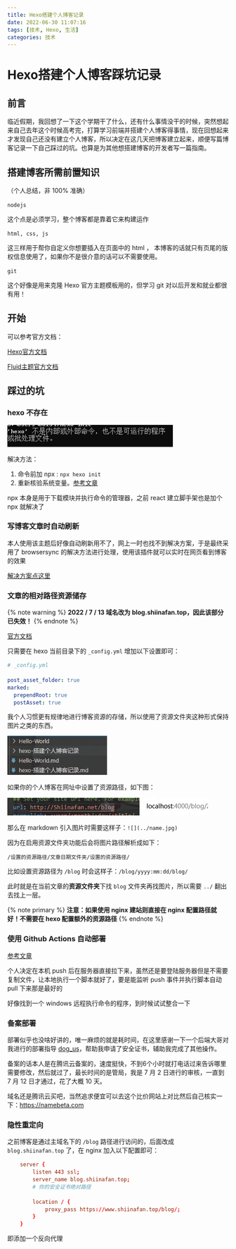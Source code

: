 ```yaml
---
title: Hexo搭建个人博客记录
date: 2022-06-30 11:07:16
tags: [技术, Hexo, 生活]
categories: 技术
---
```


# Hexo搭建个人博客踩坑记录

## 前言

临近假期，我回想了一下这个学期干了什么，还有什么事情没干的时候，突然想起来自己去年这个时候高考完，打算学习前端并搭建个人博客得事情，现在回想起来才发现自己还没有建立个人博客，所以决定在这几天把博客建立起来，顺便写篇博客记录一下自己踩过的坑。也算是为其他想搭建博客的开发者写一篇指南。

## 搭建博客所需前置知识

（个人总结，非 100% 准确）

`nodejs`

这个点是必须学习，整个博客都是靠着它来构建运作

`html, css, js` 

这三样用于帮你自定义你想要插入在页面中的 html ， 本博客的话就只有页尾的版权信息使用了，如果你不是很介意的话可以不需要使用。

`git` 

这个好像是用来克隆 Hexo 官方主题模板用的，但学习 git 对以后开发和就业都很有用！

## 开始

可以参考官方文档：

[Hexo官方文档](https://hexo.io/zh-cn/docs/)

[Fluid主题官方文档](https://hexo.fluid-dev.com/docs/start/)

## 踩过的坑

### hexo 不存在

<!-- {% asset_img 1.jpg This is an example image %} -->
![](1.jpg)

解决方法：
1. 命令前加 npx : `npx hexo init`
2. 重新核验系统变量。[参考文章](https://blog.csdn.net/miaozhenzhong/article/details/113616224)

npx 本身是用于下载模块并执行命令的管理器，之前 react 建立脚手架也是加个 npx 就解决了

### 写博客文章时自动刷新

本人使用该主题后好像自动刷新用不了，网上一时也找不到解决方案，于是最终采用了 browsersync 的解决方法进行处理，使用该插件就可以实时在网页看到博客的效果

[解决方案点这里](https://blog.singee.me/2018/05/16/hexo/hexo-auto-refresh/)

### 文章的相对路径资源储存

{% note warning %}
**2022 / 7 / 13 域名改为 blog.shiinafan.top，因此该部分已失效！**
{% endnote %}

[官方文档](https://hexo.io/zh-cn/docs/asset-folders#%E7%9B%B8%E5%AF%B9%E8%B7%AF%E5%BE%84%E5%BC%95%E7%94%A8%E7%9A%84%E6%A0%87%E7%AD%BE%E6%8F%92%E4%BB%B6)

只需要在 hexo 当前目录下的 `_config.yml` 增加以下设置即可：
```yml
# _config.yml

post_asset_folder: true
marked:
  prependRoot: true
  postAsset: true
```

我个人习惯更有规律地进行博客资源的存储，所以使用了资源文件夹这种形式保持图片之类的东西。

![](2.jpg)

如果你的个人博客在网址中设置了资源路径，如下图：

![](3.jpg)
![](4.jpg)

那么在 markdown 引入图片时需要这样子：`![](../name.jpg)`

因为在启用资源文件夹功能后会将图片路径解析成如下：

`/设置的资源路径/文章日期文件夹/设置的资源路径/`

比如设置资源路径为 `/blog` 时会这样子：`/blog/yyyy:mm:dd/blog/`

此时就是在当前文章的**资源文件夹**下找 `blog` 文件夹再找图片，所以需要 `../` 翻出去找上一层。

{% note primary %}
**注意：如果使用 nginx 建站则直接在 nginx 配置路径就好！不需要在 hexo 配置额外的资源路径**
{% endnote %}

### 使用 Github Actions 自动部署

[参考文章](https://zhuanlan.zhihu.com/p/364366127)
 
个人决定在本机 push 后在服务器直接拉下来，虽然还是要登陆服务器但是不需要复制文件，让本地执行一个脚本就好了，要是能监听 push 事件并执行脚本自动 pull 下来那是最好的

好像找到一个 windows 远程执行命令的程序，到时候试试整合一下

### 备案部署

部署似乎也没啥好讲的，唯一麻烦的就是耗时间，在这里感谢一下一个后端大哥对我进行的部署指导 [dog_us](blog.stemdoge.ink)，帮助我申请了安全证书，辅助我完成了其他操作。

备案的话本人是在腾讯云备案的，速度挺快，不到6个小时就打电话过来告诉哪里需要修改，然后就过了，最长时间的是管局，我是 7 月 2 日进行的审核，一直到 7 月 12 日才通过，花了大概 10 天。

域名还是腾讯云买吧，当然追求便宜可以去这个比价网站上对比然后自己核实一下：https://namebeta.com

### 隐性重定向

之前博客是通过主域名下的 `/blog` 路径进行访问的，后面改成 `blog.shiinafan.top` 了，在 nginx 加入以下配置即可：
```conf
    server {
        listen 443 ssl;
        server_name blog.shiinafan.top;
        # 你的安全证书绝对路径

        location / {
            proxy_pass https://www.shiinafan.top/blog/;
        }
    }
```
即添加一个反向代理